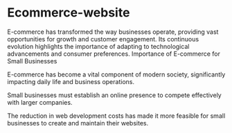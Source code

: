 # Ecommerce-website
E-commerce has transformed the way businesses operate, providing vast opportunities for growth and customer engagement. Its continuous evolution highlights the importance of adapting to technological advancements and consumer preferences. Importance of E-commerce for Small Businesses

E-commerce has become a vital component of modern society, significantly impacting daily life and business operations.

Small businesses must establish an online presence to compete effectively with larger companies.

The reduction in web development costs has made it more feasible for small businesses to create and maintain their websites.
